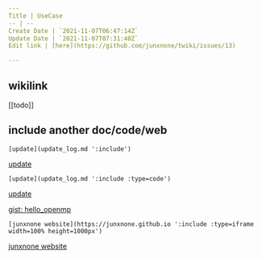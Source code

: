 ```yaml
---
Title | UseCase
-- | --
Create Date | `2021-11-07T06:47:14Z`
Update Date | `2021-11-07T07:31:40Z`
Edit link | [here](https://github.com/junxnone/twiki/issues/13)

---
```

## wikilink

[[todo]]

## include another doc/code/web

```
[update](update_log.md ':include')
```


[update](update_log.md ':include')

```
[update](update_log.md ':include :type=code')
```


[update](update_log.md ':include :type=code')




[gist: hello_openmp](https://gist.githubusercontent.com/junxnone/9af88e64446fb0746ebfb1e0e8879f33/raw/2d04dcd1fd3ac51988d3e756bb1be477efe02216/openmp_helloworld.cpp ':include')


```
[junxnone website](https://junxnone.github.io ':include :type=iframe width=100% height=1000px')
```

[junxnone website](https://junxnone.github.io ':include :type=iframe width=100% height=1000px')


